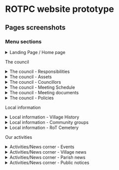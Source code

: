 # ROTPC website prototype

## Pages screenshots

### Menu sections

<details>
<summary>Landing Page / Home page</summary>

![landing-page](screenshots/landing-page.png)

</details>

The council

<details>
<summary>The council - Responsibilities</summary>

![council-responsibilities-page](screenshots/council-responsibilities.png)

</details>

<details>
<summary>The council - Assets</summary>

![council-assets-page](screenshots/council-assets.png)

</details>

<details>
<summary>The council - Councillors</summary>

![council-councillors-page](screenshots/council-councillors.png)

</details>

<details>
<summary>The council - Meeting Schedule</summary>

![council-meeting-schedule-page](screenshots/council-meeting-schedule.png)

</details>

<details>
<summary>The council - Meeting documents</summary>

![council-meeting-documents-page](screenshots/council-meeting-documents.png)

</details>

<details>
<summary>The council - Policies</summary>

![council-policies-page](screenshots/council-policies.png)

</details>

Local information

<details>
<summary>Local information - Village History</summary>

![local-info-history-page](screenshots/local-info-history.png)

</details>
<details>
<summary>Local information - Community groups</summary>

![local-info-community-groups-page](screenshots/local-info-community-groups.png)

</details>

<details>
<summary>Local information - RoT Cemetery</summary>

![local-info-cemetery-page](screenshots/local-info-cemetery.png)

</details>

Our activities

<details>
<summary>Activities/News corner - Events</summary>

![activities-events-page](screenshots/activities-events.png)

</details>
<details>
<summary>Activities/News corner - Village news</summary>

![activities-village-news-page](screenshots/activities-village-news.png)

</details>
<details>
<summary>Activities/News corner - Parish news</summary>

![activities-parish-news-page](screenshots/activities-parish-news.png)

</details>
<details>
<summary>Activities/News corner - Public notices</summary>

![activities-public-notices-page](screenshots/activities-public-notices.png)

</details>
